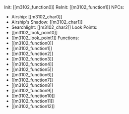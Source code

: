 Init: [[m3102_function0]]
ReInit: [[m3102_function1]]
NPCs:
- Airship: [[m3102_char0]]
- Airship's Shadow: [[m3102_char1]]
- Searchlight: [[m3102_char2]]
Look Points:
- [[m3102_look_point0]]
- [[m3102_look_point1]]
Functions:
- [[m3102_function0]]
- [[m3102_function1]]
- [[m3102_function2]]
- [[m3102_function3]]
- [[m3102_function4]]
- [[m3102_function5]]
- [[m3102_function6]]
- [[m3102_function7]]
- [[m3102_function8]]
- [[m3102_function9]]
- [[m3102_function10]]
- [[m3102_function11]]
- [[m3102_function12]]
